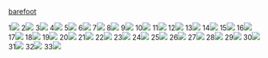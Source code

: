 [barefoot](barefoot.md)

1![](https://cdn.discordapp.com/attachments/970867194810490933/1006869389804568616/2a6d4afc.webp)
2![](https://cdn.discordapp.com/attachments/970867194810490933/1006869390345654302/4ca669be.webp)
3![](https://cdn.discordapp.com/attachments/970867194810490933/1006869390681182320/9a838bb4.webp)
4![](https://cdn.discordapp.com/attachments/970867194810490933/1006869391012540488/46b0791d.webp)
5![](https://cdn.discordapp.com/attachments/970867194810490933/1006869391675248731/53c77039.webp)
6![](https://cdn.discordapp.com/attachments/970867194810490933/1006869392061108254/15379c2b.webp)
7![](https://cdn.discordapp.com/attachments/970867194810490933/1006869392501518426/43340b92.webp)
8![](https://cdn.discordapp.com/attachments/970867194810490933/1006869750091092038/c980e4b5.webp)
9![](https://cdn.discordapp.com/attachments/970867194810490933/1006869750439231550/db9691d4.webp)
10![](https://cdn.discordapp.com/attachments/970867194810490933/1006869751345205280/de336029.webp)
11![](https://cdn.discordapp.com/attachments/970867194810490933/1006869751676538950/e8db5fcf.webp)
12![](https://cdn.discordapp.com/attachments/970867194810490933/1006869752167288873/fb7254dc.webp)
13![](https://cdn.discordapp.com/attachments/970867194810490933/1006869752846762004/bf0e3610.webp)
14![](https://cdn.discordapp.com/attachments/970867194810490933/1006917962738962473/bc22b5de.webp)
15![](https://cdn.discordapp.com/attachments/970867194810490933/1006917963074502676/3b6f58ad.webp)
16![](https://cdn.discordapp.com/attachments/970867194810490933/1006917964001452032/de336029.webp)
17![](https://cdn.discordapp.com/attachments/970867194810490933/1006917964618010644/2a6d4afc.webp)
18![](https://cdn.discordapp.com/attachments/970867194810490933/1006917967105232957/99ce19b9.webp)
19![](https://cdn.discordapp.com/attachments/970867194810490933/1006918041642209420/658bbef0.webp)
20![](https://cdn.discordapp.com/attachments/970867194810490933/1006918042049073203/6b3c4763.webp)
21![](https://cdn.discordapp.com/attachments/970867194810490933/1006918044897001524/cdf0b152.webp)
22![](https://cdn.discordapp.com/attachments/970867194810490933/1006918045412888717/b270470c.webp)
23![](https://cdn.discordapp.com/attachments/970867194810490933/1006918046046232687/78272551.webp)
24![](https://cdn.discordapp.com/attachments/970867194810490933/1006918046805409872/a7775a88.webp)
25![](https://cdn.discordapp.com/attachments/970867194810490933/1006918047312924703/46a11186.webp)
26![](https://cdn.discordapp.com/attachments/970867194810490933/1006918048864817252/c8f2d3ff.webp)
27![](https://cdn.discordapp.com/attachments/970867194810490933/1006918049452007545/f7d66e9f.webp)
28![](https://cdn.discordapp.com/attachments/970867194810490933/1006918050018230392/e6b3c16b.webp)
29![](https://cdn.discordapp.com/attachments/970867194810490933/1006918075003707402/o0240032013000457139.jpg)
30![](https://cdn.discordapp.com/attachments/970867194810490933/1006918075217629316/4087d530.webp)
31![](https://cdn.discordapp.com/attachments/970867194810490933/1006918075540570134/e2643a9e.webp)
32![](https://cdn.discordapp.com/attachments/970867194810490933/1006918075838373939/5fe4500c.webp)
33![](https://cdn.discordapp.com/attachments/970867194810490933/1006918076211679323/4d6f983b.webp)
